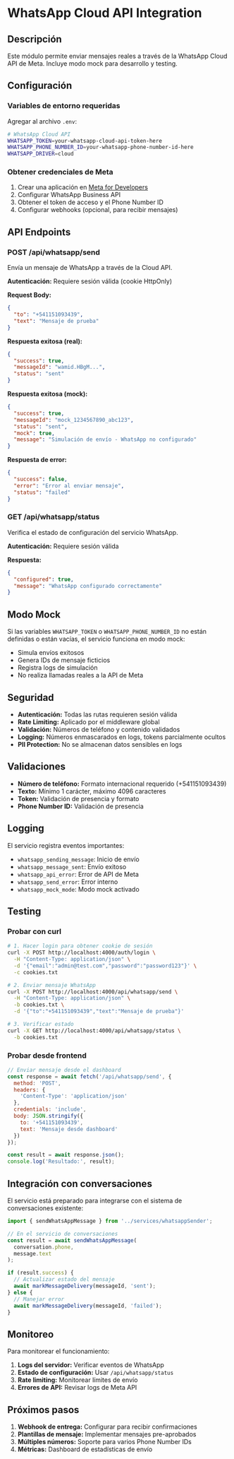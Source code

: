 # WhatsApp Cloud API Integration

## Descripción

Este módulo permite enviar mensajes reales a través de la WhatsApp Cloud API de Meta. Incluye modo mock para desarrollo y testing.

## Configuración

### Variables de entorno requeridas

Agregar al archivo `.env`:

```bash
# WhatsApp Cloud API
WHATSAPP_TOKEN=your-whatsapp-cloud-api-token-here
WHATSAPP_PHONE_NUMBER_ID=your-whatsapp-phone-number-id-here
WHATSAPP_DRIVER=cloud
```

### Obtener credenciales de Meta

1. Crear una aplicación en [Meta for Developers](https://developers.facebook.com/)
2. Configurar WhatsApp Business API
3. Obtener el token de acceso y el Phone Number ID
4. Configurar webhooks (opcional, para recibir mensajes)

## API Endpoints

### POST /api/whatsapp/send

Envía un mensaje de WhatsApp a través de la Cloud API.

**Autenticación:** Requiere sesión válida (cookie HttpOnly)

**Request Body:**
```json
{
  "to": "+541151093439",
  "text": "Mensaje de prueba"
}
```

**Respuesta exitosa (real):**
```json
{
  "success": true,
  "messageId": "wamid.HBgM...",
  "status": "sent"
}
```

**Respuesta exitosa (mock):**
```json
{
  "success": true,
  "messageId": "mock_1234567890_abc123",
  "status": "sent",
  "mock": true,
  "message": "Simulación de envío - WhatsApp no configurado"
}
```

**Respuesta de error:**
```json
{
  "success": false,
  "error": "Error al enviar mensaje",
  "status": "failed"
}
```

### GET /api/whatsapp/status

Verifica el estado de configuración del servicio WhatsApp.

**Autenticación:** Requiere sesión válida

**Respuesta:**
```json
{
  "configured": true,
  "message": "WhatsApp configurado correctamente"
}
```

## Modo Mock

Si las variables `WHATSAPP_TOKEN` o `WHATSAPP_PHONE_NUMBER_ID` no están definidas o están vacías, el servicio funciona en modo mock:

- Simula envíos exitosos
- Genera IDs de mensaje ficticios
- Registra logs de simulación
- No realiza llamadas reales a la API de Meta

## Seguridad

- **Autenticación:** Todas las rutas requieren sesión válida
- **Rate Limiting:** Aplicado por el middleware global
- **Validación:** Números de teléfono y contenido validados
- **Logging:** Números enmascarados en logs, tokens parcialmente ocultos
- **PII Protection:** No se almacenan datos sensibles en logs

## Validaciones

- **Número de teléfono:** Formato internacional requerido (+541151093439)
- **Texto:** Mínimo 1 carácter, máximo 4096 caracteres
- **Token:** Validación de presencia y formato
- **Phone Number ID:** Validación de presencia

## Logging

El servicio registra eventos importantes:

- `whatsapp_sending_message`: Inicio de envío
- `whatsapp_message_sent`: Envío exitoso
- `whatsapp_api_error`: Error de API de Meta
- `whatsapp_send_error`: Error interno
- `whatsapp_mock_mode`: Modo mock activado

## Testing

### Probar con curl

```bash
# 1. Hacer login para obtener cookie de sesión
curl -X POST http://localhost:4000/auth/login \
  -H "Content-Type: application/json" \
  -d '{"email":"admin@test.com","password":"password123"}' \
  -c cookies.txt

# 2. Enviar mensaje WhatsApp
curl -X POST http://localhost:4000/api/whatsapp/send \
  -H "Content-Type: application/json" \
  -b cookies.txt \
  -d '{"to":"+541151093439","text":"Mensaje de prueba"}'

# 3. Verificar estado
curl -X GET http://localhost:4000/api/whatsapp/status \
  -b cookies.txt
```

### Probar desde frontend

```javascript
// Enviar mensaje desde el dashboard
const response = await fetch('/api/whatsapp/send', {
  method: 'POST',
  headers: {
    'Content-Type': 'application/json'
  },
  credentials: 'include',
  body: JSON.stringify({
    to: '+541151093439',
    text: 'Mensaje desde dashboard'
  })
});

const result = await response.json();
console.log('Resultado:', result);
```

## Integración con conversaciones

El servicio está preparado para integrarse con el sistema de conversaciones existente:

```typescript
import { sendWhatsAppMessage } from '../services/whatsappSender';

// En el servicio de conversaciones
const result = await sendWhatsAppMessage(
  conversation.phone, 
  message.text
);

if (result.success) {
  // Actualizar estado del mensaje
  await markMessageDelivery(messageId, 'sent');
} else {
  // Manejar error
  await markMessageDelivery(messageId, 'failed');
}
```

## Monitoreo

Para monitorear el funcionamiento:

1. **Logs del servidor:** Verificar eventos de WhatsApp
2. **Estado de configuración:** Usar `/api/whatsapp/status`
3. **Rate limiting:** Monitorear límites de envío
4. **Errores de API:** Revisar logs de Meta API

## Próximos pasos

1. **Webhook de entrega:** Configurar para recibir confirmaciones
2. **Plantillas de mensaje:** Implementar mensajes pre-aprobados
3. **Múltiples números:** Soporte para varios Phone Number IDs
4. **Métricas:** Dashboard de estadísticas de envío
